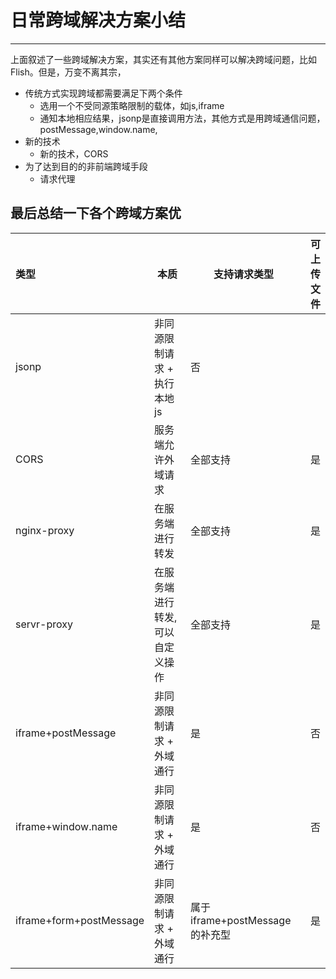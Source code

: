 # 日常跨域解决方案小结

-------

上面叙述了一些跨域解决方案，其实还有其他方案同样可以解决跨域问题，比如Flish。但是，万变不离其宗，

* 传统方式实现跨域都需要满足下两个条件
  * 选用一个不受同源策略限制的载体，如js,iframe
  * 通知本地相应结果，jsonp是直接调用方法，其他方式是用跨域通信问题，postMessage,window.name,
* 新的技术
  * 新的技术，CORS
* 为了达到目的的非前端跨域手段
  * 请求代理

## 最后总结一下各个跨域方案优

|类型|本质|支持请求类型|可上传文件|
|:--|----|----|----:|
|jsonp|非同源限制请求 + 执行本地js | 否|
|CORS|服务端允许外域请求| 全部支持 | 是|
|nginx-proxy|在服务端进行转发| 全部支持 | 是|
|servr-proxy|在服务端进行转发,可以自定义操作| 全部支持 | 是|
|iframe+postMessage|非同源限制请求 + 外域通行| 是 | 否|
|iframe+window.name|非同源限制请求 + 外域通行| 是 | 否|
|iframe+form+postMessage|非同源限制请求 + 外域通行| 属于iframe+postMessage的补充型 | 是 |

